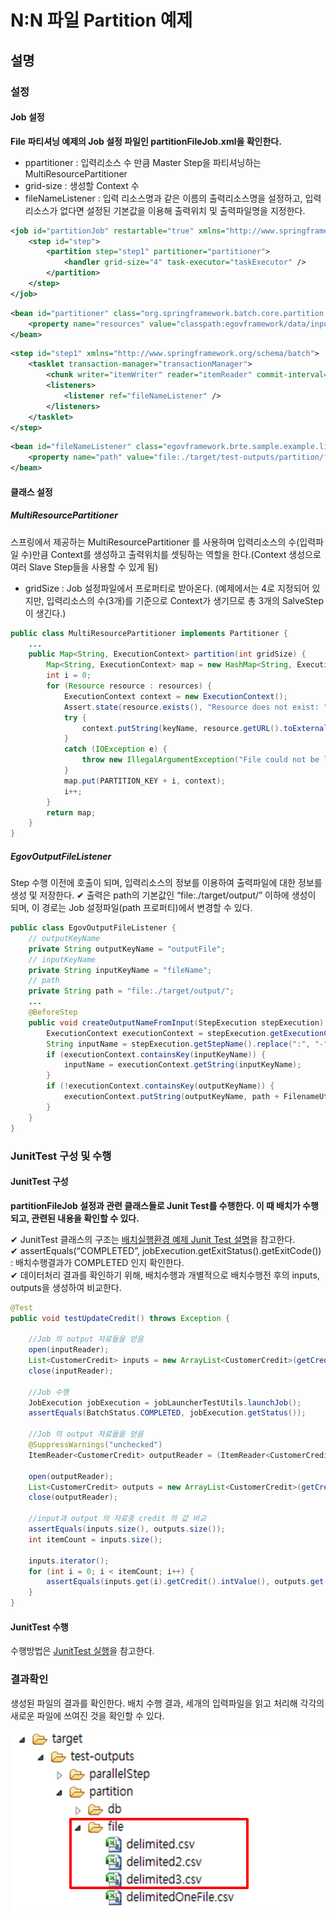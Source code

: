 # N:N 파일 Partition 예제

## 설명

### 설정

#### Job 설정

**File 파티셔닝 예제의 Job 설정 파일인 partitionFileJob.xml을 확인한다.**

- ppartitioner : 입력리소스 수 만큼 Master Step을 파티셔닝하는 MultiResourcePartitioner
- grid-size : 생성할 Context 수
- fileNameListener : 입력 리소스명과 같은 이름의 출력리소스명을 설정하고, 입력 리소스가 없다면 설정된 기본값을 이용해 출력위치 및 출력파일명을 지정한다.

```xml
<job id="partitionJob" restartable="true" xmlns="http://www.springframework.org/schema/batch">
	<step id="step">
		<partition step="step1" partitioner="partitioner">
			<handler grid-size="4" task-executor="taskExecutor" />
		</partition>
	</step>
</job>
```

```xml
<bean id="partitioner" class="org.springframework.batch.core.partition.support.MultiResourcePartitioner">
	<property name="resources" value="classpath:egovframework/data/input/delimited*.csv" />
</bean>
```

```xml
<step id="step1" xmlns="http://www.springframework.org/schema/batch">
	<tasklet transaction-manager="transactionManager">
		<chunk writer="itemWriter" reader="itemReader" commit-interval="5" />
		<listeners>
			<listener ref="fileNameListener" />
		</listeners>
	</tasklet>
</step>
```

```xml
<bean id="fileNameListener" class="egovframework.brte.sample.example.listener.EgovOutputFileListener" scope="step">
	<property name="path" value="file:./target/test-outputs/partition/file/" />
</bean>
```

#### 클래스 설정

##### MultiResourcePartitioner

스프링에서 제공하는 MultiResourcePartitioner 를 사용하며 입력리소스의 수(입력파일 수)만큼 Context를 생성하고 출력위치를 셋팅하는 역할을 한다.(Context 생성으로 여러 Slave Step들을 사용할 수 있게 됨)

- gridSize : Job 설정파일에서 프로퍼티로 받아온다. (예제에서는 4로 지정되어 있지만, 입력리소스의 수(3개)를 기준으로 Context가 생기므로 총 3개의 SalveStep이 생긴다.)

```java
public class MultiResourcePartitioner implements Partitioner {
	...
	public Map<String, ExecutionContext> partition(int gridSize) {
		Map<String, ExecutionContext> map = new HashMap<String, ExecutionContext>(gridSize);
		int i = 0;
		for (Resource resource : resources) {
			ExecutionContext context = new ExecutionContext();
			Assert.state(resource.exists(), "Resource does not exist: "+resource);
			try {
				context.putString(keyName, resource.getURL().toExternalForm());
			}
			catch (IOException e) {
				throw new IllegalArgumentException("File could not be located for: "+resource, e);
			}
			map.put(PARTITION_KEY + i, context);
			i++;
		}
		return map;
	}
}
```

##### EgovOutputFileListener

Step 수행 이전에 호출이 되며, 입력리소스의 정보를 이용하여 출력파일에 대한 정보를 생성 및 저장한다.
✔ 출력은 path의 기본값인 “file:./target/output/” 이하에 생성이 되며, 이 경로는 Job 설정파일(path 프로퍼티)에서 변경할 수 있다.

```java
public class EgovOutputFileListener {
	// outputKeyName
	private String outputKeyName = "outputFile";
	// inputKeyName
	private String inputKeyName = "fileName";
	// path
	private String path = "file:./target/output/";
	...
	@BeforeStep
	public void createOutputNameFromInput(StepExecution stepExecution) {
		ExecutionContext executionContext = stepExecution.getExecutionContext();
		String inputName = stepExecution.getStepName().replace(":", "-");
		if (executionContext.containsKey(inputKeyName)) {
			inputName = executionContext.getString(inputKeyName);
		}
		if (!executionContext.containsKey(outputKeyName)) {
			executionContext.putString(outputKeyName, path + FilenameUtils.getBaseName(inputName) + ".csv");
		}
	}
}
```

### JunitTest 구성 및 수행

#### JunitTest 구성

**partitionFileJob 설정과 관련 클래스들로 Junit Test를 수행한다. 이 때 배치가 수행되고, 관련된 내용을 확인할 수 있다.**

✔ JunitTest 클래스의 구조는 [배치실행환경 예제 Junit Test 설명](./batch-example-run-junit-test.md)을 참고한다.  
✔ assertEquals(“COMPLETED”, jobExecution.getExitStatus().getExitCode()) : 배치수행결과가 COMPLETED 인지 확인한다.  
✔ 데이터처리 결과를 확인하기 위해, 배치수행과 개별적으로 배치수행전 후의 inputs, outputs을 생성하여 비교한다.  

```java
@Test
public void testUpdateCredit() throws Exception {
 
	//Job 의 output 자료들을 얻음
	open(inputReader);
	List<CustomerCredit> inputs = new ArrayList<CustomerCredit>(getCredits(inputReader));
	close(inputReader);
 
	//Job 수행
	JobExecution jobExecution = jobLauncherTestUtils.launchJob();
	assertEquals(BatchStatus.COMPLETED, jobExecution.getStatus());
 
	//Job 의 output 자료들을 얻음
	@SuppressWarnings("unchecked")
	ItemReader<CustomerCredit> outputReader = (ItemReader<CustomerCredit>) applicationContext.getBean("outputTestReader");
 
	open(outputReader);
	List<CustomerCredit> outputs = new ArrayList<CustomerCredit>(getCredits(outputReader));
	close(outputReader);
 
	//input과 output 의 자료중 credit 의 값 비교
	assertEquals(inputs.size(), outputs.size());
	int itemCount = inputs.size();
 
	inputs.iterator();
	for (int i = 0; i < itemCount; i++) {
		assertEquals(inputs.get(i).getCredit().intValue(), outputs.get(i).getCredit().intValue());
	}
}
```

#### JunitTest 수행

수행방법은 [JunitTest 실행](./batch-example-junit.md#Junit-Test-실행)을 참고한다.


### 결과확인

생성된 파일의 결과를 확인한다. 배치 수행 결과, 세개의 입력파일을 읽고 처리해 각각의 새로운 파일에 쓰여진 것을 확인할 수 있다.

 ![filepartition1](./images/filepartition1.png)



